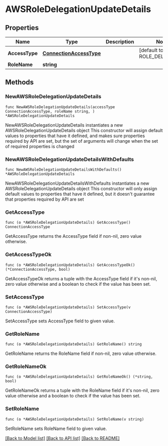 # AWSRoleDelegationUpdateDetails

## Properties

Name | Type | Description | Notes
------------ | ------------- | ------------- | -------------
**AccessType** | [**ConnectionAccessType**](ConnectionAccessType.md) |  | [default to ROLE_DELEGATION]
**RoleName** | **string** |  | 

## Methods

### NewAWSRoleDelegationUpdateDetails

`func NewAWSRoleDelegationUpdateDetails(accessType ConnectionAccessType, roleName string, ) *AWSRoleDelegationUpdateDetails`

NewAWSRoleDelegationUpdateDetails instantiates a new AWSRoleDelegationUpdateDetails object
This constructor will assign default values to properties that have it defined,
and makes sure properties required by API are set, but the set of arguments
will change when the set of required properties is changed

### NewAWSRoleDelegationUpdateDetailsWithDefaults

`func NewAWSRoleDelegationUpdateDetailsWithDefaults() *AWSRoleDelegationUpdateDetails`

NewAWSRoleDelegationUpdateDetailsWithDefaults instantiates a new AWSRoleDelegationUpdateDetails object
This constructor will only assign default values to properties that have it defined,
but it doesn't guarantee that properties required by API are set

### GetAccessType

`func (o *AWSRoleDelegationUpdateDetails) GetAccessType() ConnectionAccessType`

GetAccessType returns the AccessType field if non-nil, zero value otherwise.

### GetAccessTypeOk

`func (o *AWSRoleDelegationUpdateDetails) GetAccessTypeOk() (*ConnectionAccessType, bool)`

GetAccessTypeOk returns a tuple with the AccessType field if it's non-nil, zero value otherwise
and a boolean to check if the value has been set.

### SetAccessType

`func (o *AWSRoleDelegationUpdateDetails) SetAccessType(v ConnectionAccessType)`

SetAccessType sets AccessType field to given value.


### GetRoleName

`func (o *AWSRoleDelegationUpdateDetails) GetRoleName() string`

GetRoleName returns the RoleName field if non-nil, zero value otherwise.

### GetRoleNameOk

`func (o *AWSRoleDelegationUpdateDetails) GetRoleNameOk() (*string, bool)`

GetRoleNameOk returns a tuple with the RoleName field if it's non-nil, zero value otherwise
and a boolean to check if the value has been set.

### SetRoleName

`func (o *AWSRoleDelegationUpdateDetails) SetRoleName(v string)`

SetRoleName sets RoleName field to given value.



[[Back to Model list]](../README.md#documentation-for-models) [[Back to API list]](../README.md#documentation-for-api-endpoints) [[Back to README]](../README.md)


